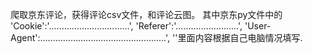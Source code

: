 爬取京东评论，获得评论csv文件，和评论云图。  其中京东py文件中的    'Cookie':'................................',
    'Referer':'.........................',
    'User-Agent':..................................................',
''里面内容根据自己电脑情况填写.

